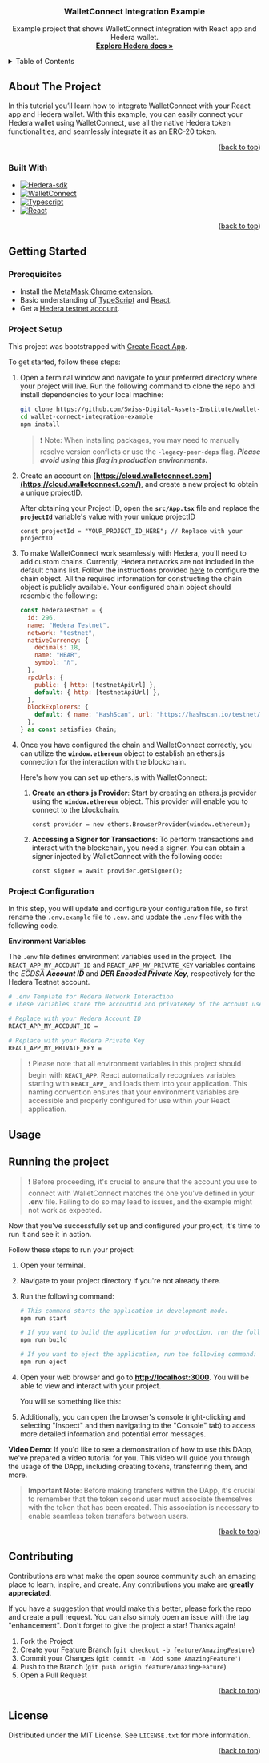 <a name="readme-top"></a>


<!-- PROJECT LOGO -->
<br />
<div align="center">


<h3 align="center">WalletConnect Integration Example</h3>

  <p align="center">
    Example project that shows WalletConnect integration with React app and Hedera wallet.
    <br />
    <a href="https://docs.hedera.com/hedera/"><strong>Explore Hedera docs »</strong></a>
    <br />
  </p>
</div>



<!-- TABLE OF CONTENTS -->
<details>
  <summary>Table of Contents</summary>
  <ol>
    <li>
      <a href="#about-the-project">About The Project</a>
      <ul>
        <li><a href="#built-with">Built With</a></li>
      </ul>
    </li>
    <li>
      <a href="#getting-started">Getting Started</a>
      <ul>
        <li><a href="#prerequisites">Prerequisites</a></li>
        <li><a href="#installation">Installation</a></li>
        <li><a href="#project-configuration">Project Configuration</a></li>
      </ul>
    </li>
    <li><a href="#usage">Usage</a></li>
    <li><a href="#contributing">Contributing</a></li>
    <li><a href="#license">License</a></li>
  </ol>
</details>



<!-- ABOUT THE PROJECT -->
## About The Project

In this tutorial you’ll learn how to integrate WalletConnect with your React app and Hedera wallet. With this example, you can easily connect your Hedera wallet using WalletConnect, use all the native Hedera token functionalities, and seamlessly integrate it as an ERC-20 token.

<p align="right">(<a href="#readme-top">back to top</a>)</p>



### Built With

* [![Hedera-sdk][Hedera.io]][Hedera-url]
* [![WalletConnect][WalletConnect.io]][WalletConnect-url]
* [![Typescript][Typescript.io]][Typescript-url]
* [![React][React.io]][React-url]




<p align="right">(<a href="#readme-top">back to top</a>)</p>



<!-- GETTING STARTED -->
## Getting Started

### Prerequisites

- Install the [MetaMask Chrome extension](https://chrome.google.com/webstore/detail/metamask/nkbihfbeogaeaoehlefnkodbefgpgknn?hl=en).
- Basic understanding of [TypeScript](https://www.typescriptlang.org/) and [React](https://react.dev/).
- Get a [Hedera testnet account](https://portal.hedera.com/register).


### Project Setup

This project was bootstrapped with [Create React App](https://github.com/facebook/create-react-app).

To get started, follow these steps:

1. Open a terminal window and navigate to your preferred directory where your project will live. Run the following command to clone the repo and install dependencies to your local machine:
    
    ```bash
    git clone https://github.com/Swiss-Digital-Assets-Institute/wallet-connect-integration-example
    cd wallet-connect-integration-example
    npm install
    ```
    
    
    >❗ Note: When installing packages, you may need to manually resolve version conflicts or use the **`-legacy-peer-deps`** flag. ***Please avoid using this flag in production environments.***
    
   
    
2. Create an account on **[https://cloud.walletconnect.com](https://cloud.walletconnect.com/)**, and create a new project to obtain a unique projectID.
    
    After obtaining your Project ID, open the **`src/App.tsx`** file and replace the **`projectId`** variable's value with your unique projectID
    
    ```tsx
    const projectId = "YOUR_PROJECT_ID_HERE"; // Replace with your projectID
    ```
    
3. To make WalletConnect work seamlessly with Hedera, you'll need to add custom chains. Currently, Hedera networks are not included in the default chains list. Follow the instructions provided [here](https://wagmi.sh/react/chains) to configure the chain object. All the required information for constructing the chain object is publicly available. Your configured chain object should resemble the following:
    
    ```jsx
    const hederaTestnet = {
      id: 296,
      name: "Hedera Testnet",
      network: "testnet",
      nativeCurrency: {
        decimals: 18,
        name: "HBAR",
        symbol: "ℏ",
      },
      rpcUrls: {
        public: { http: [testnetApiUrl] },
        default: { http: [testnetApiUrl] },
      },
      blockExplorers: {
        default: { name: "HashScan", url: "https://hashscan.io/testnet/dashboard" },
      },
    } as const satisfies Chain;
    ```
    

1. Once you have configured the chain and WalletConnect correctly, you can utilize the **`window.ethereum`** object to establish an ethers.js connection for the interaction with the blockchain.
    
    Here's how you can set up ethers.js with WalletConnect:
    
    1. **Create an ethers.js Provider**: Start by creating an ethers.js provider using the **`window.ethereum`** object. This provider will enable you to connect to the blockchain.
        
        ```tsx
        const provider = new ethers.BrowserProvider(window.ethereum);
        ```
        
    2. **Accessing a Signer for Transactions**: To perform transactions and interact with the blockchain, you need a signer. You can obtain a signer injected by WalletConnect with the following code:
        
        ```tsx
        const signer = await provider.getSigner();
        ```


### Project Configuration

In this step, you will update and configure your configuration file, so first rename the `.env.example` file to `.env`. and update the `.env` files with the following code.

**Environment Variables**

The `.env` file defines environment variables used in the project. The `REACT_APP_MY_ACCOUNT_ID` and `REACT_APP_MY_PRIVATE_KEY` variables contains the *ECDSA* ***Account ID*** and ***DER Encoded Private Key,*** respectively for the Hedera Testnet account.

```bash
# .env Template for Hedera Network Interaction
# These variables store the accountId and privateKey of the account used to interact with the Hedera network.

# Replace with your Hedera Account ID
REACT_APP_MY_ACCOUNT_ID =

# Replace with your Hedera Private Key
REACT_APP_MY_PRIVATE_KEY =
```


>❗ Please note that all environment variables in this project should begin with **`REACT_APP`**. React automatically recognizes variables starting with **`REACT_APP_`** and loads them into your application. This naming convention ensures that your environment variables are accessible and properly configured for use within your React application.



## Usage

## Running the project


>❗ Before proceeding, it's crucial to ensure that the account you use to connect with WalletConnect matches the one you've defined in your **.env** file. Failing to do so may lead to issues, and the example might not work as expected.



Now that you've successfully set up and configured your project, it's time to run it and see it in action.

Follow these steps to run your project:

1. Open your terminal.
2. Navigate to your project directory if you're not already there.
3. Run the following command:
    
    ```bash
    # This command starts the application in development mode.
    npm run start

	# If you want to build the application for production, run the following command:
	npm run build

	# If you want to eject the application, run the following command:
	npm run eject
    ```


    
4. Open your web browser and go to **[http://localhost:3000](http://localhost:3000/)**. You will be able to view and interact with your project.
    
    You will se something like this:
    
    
5. Additionally, you can open the browser's console (right-clicking and selecting "Inspect" and then navigating to the "Console" tab) to access more detailed information and potential error messages.

**Video Demo**: If you'd like to see a demonstration of how to use this DApp, we've prepared a video tutorial for you. This video will guide you through the usage of the DApp, including creating tokens, transferring them, and more.



> **Important Note**: Before making transfers within the DApp, it's crucial to remember that the token second user must associate themselves with the token that has been created. This association is necessary to enable seamless token transfers between users.
>


<p align="right">(<a href="#readme-top">back to top</a>)</p>



<!-- CONTRIBUTING -->
## Contributing

Contributions are what make the open source community such an amazing place to learn, inspire, and create. Any contributions you make are **greatly appreciated**.

If you have a suggestion that would make this better, please fork the repo and create a pull request. You can also simply open an issue with the tag "enhancement".
Don't forget to give the project a star! Thanks again!

1. Fork the Project
2. Create your Feature Branch (`git checkout -b feature/AmazingFeature`)
3. Commit your Changes (`git commit -m 'Add some AmazingFeature'`)
4. Push to the Branch (`git push origin feature/AmazingFeature`)
5. Open a Pull Request

<p align="right">(<a href="#readme-top">back to top</a>)</p>



<!-- LICENSE -->
## License

Distributed under the MIT License. See `LICENSE.txt` for more information.

<p align="right">(<a href="#readme-top">back to top</a>)</p>



[Typescript-url]: https://www.typescriptlang.org/
[Typescript.io]: https://img.shields.io/badge/TypeScript-3178C6?style=for-the-badge&logo=typescript&logoColor=white

[Solidity-url]: https://soliditylang.org/
[Solidity.io]: https://img.shields.io/badge/Solidity-grey?style=for-the-badge&logo=solidity&logoColor=white

[Hedera-url]: https://docs.hedera.com/hedera/
[Hedera.io]: https://img.shields.io/badge/Hedera%20SDK-8259EF?style=for-the-badge&logo=hedera&logoColor=white

[React-url]: https://reactjs.org/
[React.io]: https://shields.io/badge/react-black?logo=react&style=for-the-badge

[WalletConnect-url]: https://docs.walletconnect.org/
[WalletConnect.io]: https://img.shields.io/static/v1?style=for-the-badge&message=WalletConnect&color=3B99FC&logo=WalletConnect&logoColor=FFFFFF&label=
